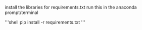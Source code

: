 install the libraries for requirements.txt
run this in the anaconda prompt/terminal

'''shell
pip install -r requirements.txt
'''
